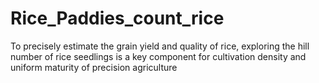 # Rice_Paddies_count_rice
To precisely estimate the grain yield and quality of rice, exploring the hill number of rice seedlings is a key component for cultivation density and uniform maturity of precision agriculture

